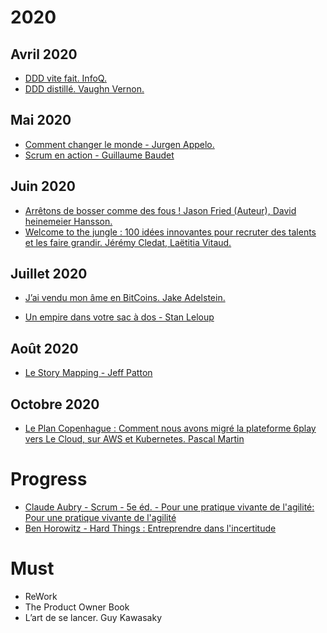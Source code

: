 # 2020 
## Avril 2020 
- [DDD vite fait. InfoQ.](https://www.infoq.com/fr/minibooks/domain-driven-design-quickly/) 
- [DDD distillé. Vaughn Vernon.](https://leanpub.com/ddd-distilled) 
## Mai  2020
- [Comment changer le monde - Jurgen Appelo.](https://www.amazon.fr/Comment-changer-monde-Jurgen-Appelo-ebook/dp/B00ASD5WW0)
- [Scrum en action - Guillaume Baudet](https://www.amazon.fr/Scrum-en-action-Guillaume-Bodet/dp/2744066656) 

## Juin 2020
- [Arrêtons de bosser comme des fous ! Jason Fried (Auteur), David heinemeier Hansson.](https://www.amazon.fr/Arr%C3%AAtons-bosser-comme-Jason-Fried/dp/284001985X) 
- [Welcome to the jungle : 100 idées innovantes pour recruter des talents et les faire grandir. Jérémy Cledat, Laëtitia Vitaud.](https://www.amazon.fr/Welcome-jungle-innovantes-recruter-talents/dp/2311407732)

## Juillet 2020
- [J’ai vendu mon âme en BitCoins. Jake Adelstein.](https://www.amazon.fr/Jai-vendu-mon-%C3%A2me-bitcoins/dp/B07JK2FNJH)

- [Un empire dans votre sac à dos - Stan Leloup](https://www.amazon.fr/Votre-Empire-Dans-Sac-Dos/dp/B0855HSC1V) 


## Août 2020
- [Le Story Mapping - Jeff Patton](https://www.amazon.fr/story-mapping-Visualisez-stories-d%C3%A9velopper/dp/2100810286)  

## Octobre 2020 
- [Le Plan Copenhague : Comment nous avons migré la plateforme 6play vers Le Cloud, sur AWS et Kubernetes. Pascal Martin](https://leanpub.com/6cloud)

# Progress 
- [Claude Aubry - Scrum - 5e éd. - Pour une pratique vivante de l'agilité: Pour une pratique vivante de l'agilité](https://www.amazon.fr/Scrum-Pour-pratique-vivante-lagilit%C3%A9/dp/2100800949/ref=sr_1_1?__mk_fr_FR=%C3%85M%C3%85%C5%BD%C3%95%C3%91&dchild=1&keywords=scrum+aubry&qid=1595691649&s=books&sr=1-1)
- [Ben Horowitz - Hard Things : Entreprendre dans l'incertitude](https://www.amazon.fr/gp/product/B07GZ5R5QZ/ref=ppx_yo_dt_b_d_asin_title_o00?ie=UTF8&psc=1)


# Must 
- ReWork
- The Product Owner Book 
- L’art de se lancer. Guy Kawasaky

